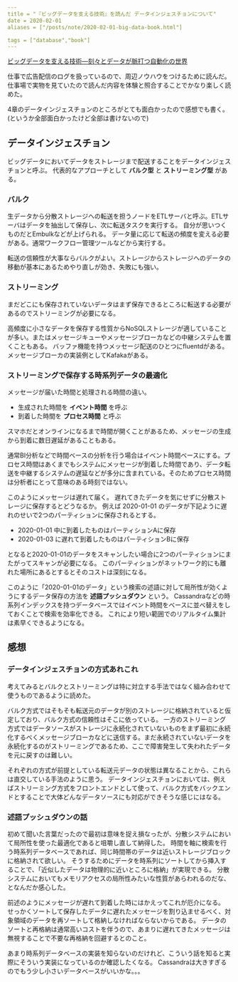 ```yaml
---
title = "『ビッグデータを支える技術』を読んだ データインジェスチョンについて"
date = 2020-02-01
aliases = ["/posts/note/2020-02-01-big-data-book.html"]

tags = ["database","book"]
---
```


[ビッグデータを支える技術―刻々とデータが脈打つ自動化の世界](https://www.amazon.co.jp/dp/4774192252)

仕事で広告配信のログを扱っているので、周辺ノウハウをつけるために読んだ。
仕事場で実物を見ていたので読んだ内容を体験と照合することでかなり楽しく読めた。

4章のデータインジェスチョンのところがとても面白かったので感想でも書く。
(というか全部面白かったけど全部は書けないので)

## データインジェスチョン

ビッグデータにおいてデータをストレージまで配送することをデータインジェスチョンと呼ぶ。
代表的なアプローチとして **バルク型** と **ストリーミング型** がある。

### バルク

生データから分散ストレージへの転送を担うノードをETLサーバと呼ぶ。ETLサーバはデータを抽出して保存し、次に転送タスクを実行する。
自分が思いつくものだとEmbulkなどが上げられる。
データ量に応じて転送の頻度を変える必要がある。通常ワークフロー管理ツールなどから実行する。

転送の信頼性が大事ならバルクがよい。ストレージからストレージへのデータの移動が基本にあるためやり直しが効き、失敗にも強い。

### ストリーミング

まだどこにも保存されていないデータはまず保存できるところに転送する必要があるのでストリーミングが必要になる。

高頻度に小さなデータを保存する性質からNoSQLストレージが適していることが多い。またはメッセージキューやメッセージブローカなどの中継システ厶を置くこともある。
バッファ機能を持つメッセージ配送のひとつにfluentdがある。メッセージブローカの実装例としてKafakaがある。

### ストリーミングで保存する時系列データの最適化

メッセージが届いた時間と処理される時間の違い。

* 生成された時間を **イベント時間** を呼ぶ
* 到着した時間を **プロセス時間** と呼ぶ

スマホだとオンラインになるまで時間が開くことがあるため、メッセージの生成から到着に数日遅延があることもある。

通常BI分析などで時間ベースの分析を行う場合はイベント時間ベースにする。プロセス時間はあくまでもシステムにメッセージが到着した時間であり、データ転送を中継するシステムの遅延などが多分に含まれている。そのためプロセス時間は分析者にとって意味のある時刻ではない。

このようにメッセージは遅れて届く。
遅れてきたデータを気にせずに分散ストレージに保存するとどうなるか。
例えば 2020-01-01 のデータが下記ように遅れのせいで2つのパーティションに保存されるとする。

* 2020-01-01 中に到着したものはパーティションAに保存
* 2020-01-03 に遅れて到着したものはパーティションBに保存

となると2020-01-01のデータをスキャンしたい場合に2つのパーティションにまたがってスキャンが必要になる。
このパーティションがネットワーク的にも離れた場所にあるとするとそのコストは深刻になる。

このように「2020-01-01のデータ」という検索の述語に対して局所性が効くようにするデータ保存の方法を **述語プッシュダウン** という。
Cassandraなどの時系列インデックスを持つデータベースではイベント時間をベースに並べ替えをしておくことで検索を効率化できる。
これにより短い範囲でのリアルタイム集計は素早くできるようになる。

## 感想

### データインジェスチョンの方式あれこれ

考えてみるとバルクとストリーミングは特に対立する手法ではなく組み合わせて使うものであるように読めた。

バルク方式ではそもそも転送元のデータが別のストレージに格納されていると仮定しており、バルク方式の信頼性はそこに依っている。
一方のストリーミング方式ではデータソースがストレージに永続化されていないものをまず最初に永続化するべくメッセージブローカなどに送信する。まだ永続されていないデータを永続化するのがストリーミングであるため、ここで障害発生して失われたデータを元に戻すのは難しい。

それぞれの方式が前提としている転送元データの状態は異なることから、これらは直交している手法のように思う。
データインジェスチョンにおいては、例えばストリーミング方式をフロントエンドとして使って、バルク方式をバックエンドとすることで大体どんなデータソースにも対応ができそうな感じにはなる。

### 述語プッシュダウンの話

初めて聞いた言葉だったので最初は意味を捉え損なったが、分散システムにおいて局所性を使った最適化であると咀嚼し直して納得した。
時間を軸に検索を行う時系列データベースであれば、同じ時間帯のデータは近いストレージブロックに格納されて欲しい。
そうするためにデータを時系列にソートしてから挿入することで、「近似したデータは物理的に近いところに格納」が実現できる。
分散システムにおいてもメモリアクセスの局所性みたいな性質があらわれるのだな、となんだか感心した。

前述のようにメッセージが遅れて到着した時にはかえってこれが厄介になる。
せっかくソートして保存したデータに遅れたメッセージを割り込ませるべく、対象領域のデータを再ソートして格納しなければならないからである。
データのソートと再格納は通常高いコストを伴うので、あまりに遅れてきたメッセージは無視することで不要な再格納を回避するとのこと。

あまり時系列データベースの実装を知らないのだけれど、こういう話を知ると実際にそういう実装になっているのか確認したくなる。
Cassandraは大きすぎるのでもう少し小さいデータベースがいいかな。。。
